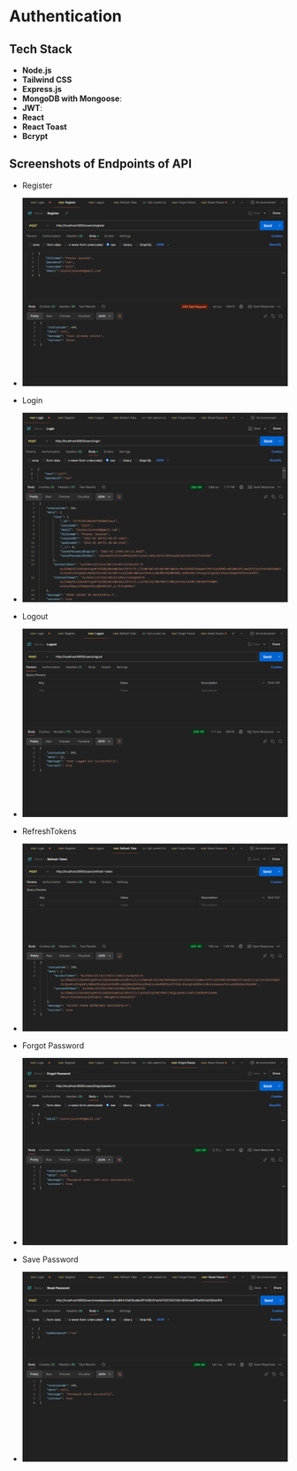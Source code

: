 # Authentication

## Tech Stack

- **Node.js**
- **Tailwind CSS**
- **Express.js**
- **MongoDB with Mongoose**: 
- **JWT**: 
- **React**
- **React Toast**
- **Bcrypt**

## Screenshots of Endpoints of API
-  Register
-  ![img ](/Screenshots/ss1.png)
  
-  Login
-  ![img ](/Screenshots/ss2.png)

-  Logout
-  ![img ](/Screenshots/ss3.png)
  
-  RefreshTokens
-  ![img ](/Screenshots/ss4.png)

-  Forgot Password
-  ![img ](/Screenshots/ss5.png)
  
-  Save Password
-  ![img ](/Screenshots/ss6.png)
